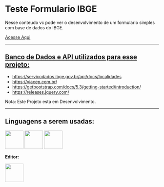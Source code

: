 # **Teste Formulario IBGE**

Nesse conteudo vc pode ver o desenvolvimento de um formulario simples com base de dados do IBGE.

<a href="https://diogopolesso.github.io/FormularioIBGE/" color="white">
      Acesse Aqui

****

## **Banco de Dados e API utilizados para esse projeto:**

- https://servicodados.ibge.gov.br/api/docs/localidades
- https://viacep.com.br/
- https://getbootstrap.com/docs/5.3/getting-started/introduction/
- https://releases.jquery.com/

Nota: Este Projeto esta em Desenvolvimento.
****
## Linguagens a serem usadas:

<div>
<img src="https://cdn.jsdelivr.net/gh/devicons/devicon/icons/javascript/javascript-original.svg" width="60"/>
<img src="https://cdn.jsdelivr.net/gh/devicons/devicon/icons/css3/css3-plain-wordmark.svg" width="60"/>
<img src="https://cdn.jsdelivr.net/gh/devicons/devicon/icons/html5/html5-plain-wordmark.svg" width="60"/>
</div>

**Editor:**

<img src="https://cdn.jsdelivr.net/gh/devicons/devicon/icons/vscode/vscode-original.svg" width="60"/>
